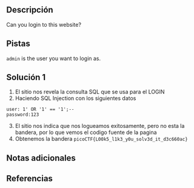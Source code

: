 ## Descripción
Can you login to this website?

## Pistas
`admin` is the user you want to login as.
## Solución 1
1. El sitio nos revela la consulta SQL que se usa para el LOGIN
2. Haciendo SQL Injection con los siguientes datos
```
user: 1' OR '1' == '1';--
password:123
```
3. El sitio nos indica que nos logueamos exitosamente, pero no esta la bandera, por lo que vemos el codigo fuente de la pagina
4. Obtenemos la bandera `picoCTF{L00k5_l1k3_y0u_solv3d_it_d3c660ac}`
## Notas adicionales

## Referencias

